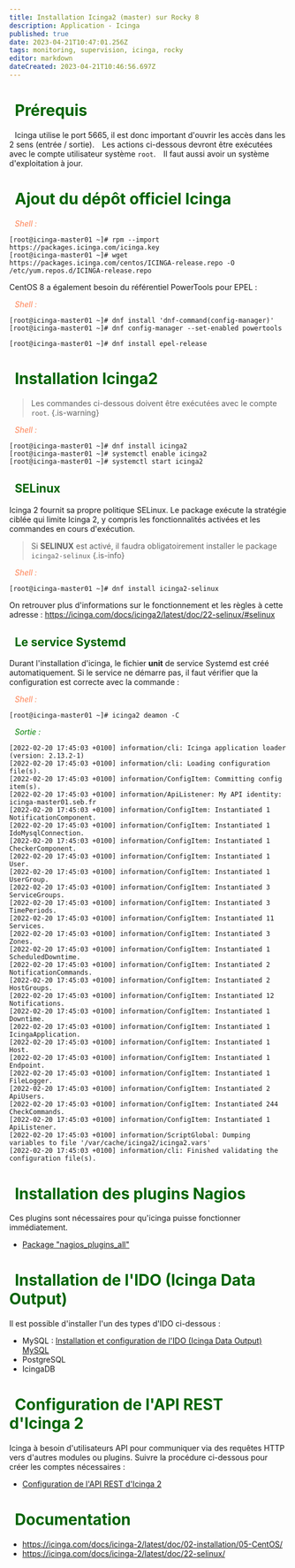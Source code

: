 ```yaml
---
title: Installation Icinga2 (master) sur Rocky 8
description: Application - Icinga
published: true
date: 2023-04-21T10:47:01.256Z
tags: monitoring, supervision, icinga, rocky
editor: markdown
dateCreated: 2023-04-21T10:46:56.697Z
---
```


# <span style="color:darkgreen;"><i class="fas fa-caret-right" style="margin-right:10px;"></i>Prérequis</span>

<i class="fas fa-check" style="color:green;margin-right:10px;"></i>Icinga utilise le port 5665, il est donc important d'ouvrir les accès dans les 2 sens (entrée / sortie).
<i class="fas fa-check" style="color:green;margin-right:10px;"></i>Les actions ci-dessous devront être exécutées avec le compte utilisateur système `root`.
<i class="fas fa-check" style="color:green;margin-right:10px;"></i>Il faut aussi avoir un système d'exploitation à jour.

# <span style="color:darkgreen;"><i class="fas fa-caret-right" style="margin-right:10px;"></i>Ajout du dépôt officiel Icinga</span>

<span style="color:coral;"><i class="fas fa-laptop-code" style="margin-right:10px;"></i>_Shell :_</span>

```
[root@icinga-master01 ~]# rpm --import https://packages.icinga.com/icinga.key
[root@icinga-master01 ~]# wget https://packages.icinga.com/centos/ICINGA-release.repo -O /etc/yum.repos.d/ICINGA-release.repo
```

CentOS 8 a également besoin du référentiel PowerTools pour EPEL :

<span style="color:coral;"><i class="fas fa-laptop-code" style="margin-right:10px;"></i>_Shell :_</span>

```
[root@icinga-master01 ~]# dnf install 'dnf-command(config-manager)'
[root@icinga-master01 ~]# dnf config-manager --set-enabled powertools

[root@icinga-master01 ~]# dnf install epel-release
```

# <span style="color:darkgreen;"><i class="fas fa-caret-right" style="margin-right:10px;"></i>Installation Icinga2</span>

> Les commandes ci-dessous doivent être exécutées avec le compte `root`.
{.is-warning}

<span style="color:coral;"><i class="fas fa-laptop-code" style="margin-right:10px;"></i>_Shell :_</span>

```
[root@icinga-master01 ~]# dnf install icinga2
[root@icinga-master01 ~]# systemctl enable icinga2
[root@icinga-master01 ~]# systemctl start icinga2
```



## <span style="color:darkgreen;"><i class="fas fa-caret-down" style="margin-right:10px;"></i>SELinux</span>

Icinga 2 fournit sa propre politique SELinux. Le package exécute la stratégie ciblée qui limite Icinga 2, y compris les fonctionnalités activées et les commandes en cours d'exécution.

> Si **SELINUX** est activé, il faudra obligatoirement installer le package `icinga2-selinux`
{.is-info}

<span style="color:coral;"><i class="fas fa-laptop-code" style="margin-right:10px;"></i>_Shell :_</span>

```
[root@icinga-master01 ~]# dnf install icinga2-selinux
```

On retrouver plus d'informations sur le fonctionnement et les règles à cette adresse : https://icinga.com/docs/icinga2/latest/doc/22-selinux/#selinux


## <span style="color:darkgreen;"><i class="fas fa-caret-down" style="margin-right:10px;"></i>Le service Systemd</span>

Durant l'installation d'icinga, le fichier **unit** de service Systemd est créé automatiquement. Si le service ne démarre pas, il faut vérifier que la configuration est correcte avec la commande :


<span style="color:coral;"><i class="fas fa-laptop-code" style="margin-right:10px;"></i>_Shell :_</span>

```
[root@icinga-master01 ~]# icinga2 deamon -C
```

<span style="color:green;"><i class="fas fa-desktop" style="margin-right:10px;"></i>_Sortie :_</span>

```shell
[2022-02-20 17:45:03 +0100] information/cli: Icinga application loader (version: 2.13.2-1)
[2022-02-20 17:45:03 +0100] information/cli: Loading configuration file(s).
[2022-02-20 17:45:03 +0100] information/ConfigItem: Committing config item(s).
[2022-02-20 17:45:03 +0100] information/ApiListener: My API identity: icinga-master01.seb.fr
[2022-02-20 17:45:03 +0100] information/ConfigItem: Instantiated 1 NotificationComponent.
[2022-02-20 17:45:03 +0100] information/ConfigItem: Instantiated 1 IdoMysqlConnection.
[2022-02-20 17:45:03 +0100] information/ConfigItem: Instantiated 1 CheckerComponent.
[2022-02-20 17:45:03 +0100] information/ConfigItem: Instantiated 1 User.
[2022-02-20 17:45:03 +0100] information/ConfigItem: Instantiated 1 UserGroup.
[2022-02-20 17:45:03 +0100] information/ConfigItem: Instantiated 3 ServiceGroups.
[2022-02-20 17:45:03 +0100] information/ConfigItem: Instantiated 3 TimePeriods.
[2022-02-20 17:45:03 +0100] information/ConfigItem: Instantiated 11 Services.
[2022-02-20 17:45:03 +0100] information/ConfigItem: Instantiated 3 Zones.
[2022-02-20 17:45:03 +0100] information/ConfigItem: Instantiated 1 ScheduledDowntime.
[2022-02-20 17:45:03 +0100] information/ConfigItem: Instantiated 2 NotificationCommands.
[2022-02-20 17:45:03 +0100] information/ConfigItem: Instantiated 2 HostGroups.
[2022-02-20 17:45:03 +0100] information/ConfigItem: Instantiated 12 Notifications.
[2022-02-20 17:45:03 +0100] information/ConfigItem: Instantiated 1 Downtime.
[2022-02-20 17:45:03 +0100] information/ConfigItem: Instantiated 1 IcingaApplication.
[2022-02-20 17:45:03 +0100] information/ConfigItem: Instantiated 1 Host.
[2022-02-20 17:45:03 +0100] information/ConfigItem: Instantiated 1 Endpoint.
[2022-02-20 17:45:03 +0100] information/ConfigItem: Instantiated 1 FileLogger.
[2022-02-20 17:45:03 +0100] information/ConfigItem: Instantiated 2 ApiUsers.
[2022-02-20 17:45:03 +0100] information/ConfigItem: Instantiated 244 CheckCommands.
[2022-02-20 17:45:03 +0100] information/ConfigItem: Instantiated 1 ApiListener.
[2022-02-20 17:45:03 +0100] information/ScriptGlobal: Dumping variables to file '/var/cache/icinga2/icinga2.vars'
[2022-02-20 17:45:03 +0100] information/cli: Finished validating the configuration file(s).
```

# <span style="color:darkgreen;"><i class="fas fa-caret-right" style="margin-right:10px;"></i>Installation des plugins Nagios</span>

Ces plugins sont nécessaires pour qu'icinga puisse fonctionner immédiatement.

- [Package "nagios_plugins_all"](/supervision/package_nagios_plugins_all)



# <span style="color:darkgreen;"><i class="fas fa-caret-right" style="margin-right:10px;"></i>Installation de l'IDO (Icinga Data Output)</span>

Il est possible d'installer l'un des types d'IDO ci-dessous :
- MySQL : [Installation et configuration de l'IDO (Icinga Data Output) MySQL](/apps/icinga/installation_et_configuration_de_ido_mysql)
- PostgreSQL
- IcingaDB


# <span style="color:darkgreen;"><i class="fas fa-caret-right" style="margin-right:10px;"></i>Configuration de l'API REST d'Icinga 2</span>

Icinga à besoin d'utilisateurs API pour communiquer via des requêtes HTTP vers d'autres modules ou plugins. Suivre la procédure ci-dessous pour créer les comptes nécessaires :

- [Configuration de l'API REST d'Icinga 2](apps/icinga/configuration_de_l_api_rest_icinga_2)

# <span style="color:darkgreen;"><i class="fas fa-caret-right" style="margin-right:10px;"></i>Documentation</span>

- https://icinga.com/docs/icinga-2/latest/doc/02-installation/05-CentOS/
- https://icinga.com/docs/icinga-2/latest/doc/22-selinux/

